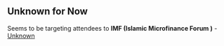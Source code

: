 ## Unknown for Now
Seems to be targeting attendees to **IMF (Islamic Microfinance Forum )** - [Unknown](./d9bcf4c4d0e546333c43d367ffa9e442008e4c25c02e1a649fe731e3f722c19c.md)


